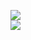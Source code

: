 ![](https://komarev.com/ghpvc/?username=fursdroid)
</br>
<a href="https://github.com/fursdroid">
  <img align="center" src="https://github-readme-stats.vercel.app/api?username=ifv93&show_icons=true&include_all_commits=true&line_height=33&count_private=true&theme=light" />
</a>
